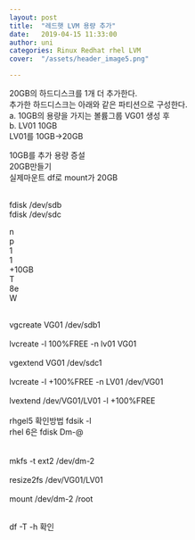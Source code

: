 ```yaml
---
layout: post
title:  "레드햇 LVM 용량 추가"
date:   2019-04-15 11:33:00
author: uni
categories: Rinux Redhat rhel LVM
cover:  "/assets/header_image5.png"

---
```



  20GB의 하드디스크를 1개 더 추가한다.<br>
    추가한 하드디스크는 아래와 같은 파티션으로 구성한다.<br>
a.     10GB의 용량을 가지는 볼륨그룹 VG01 생성 후<br>
b.  LV01 10GB<br>
  LV01를 10GB->20GB<br>
 
10GB를 추가  용량 증설<br>
20GB만들기<br>
실제마운트 df로 mount가 20GB<br>


<br>
 fdisk /dev/sdb<br>
fdisk /dev/sdc<br>

n<br>
p<br>
1<br>
1<br>
+10GB<br>
T<br>
8e<br>
W<br>
<br>



vgcreate VG01 /dev/sdb1<br>
 <br>
lvcreate -l 100%FREE -n lv01 VG01<br>
 <br>
vgextend VG01 /dev/sdc1<br>
 <br>
lvcreate -l +100%FREE -n LV01 /dev/VG01<br>
 <br>
lvextend /dev/VG01/LV01 -l  +100%FREE<br>
 <br>
rhgel5 확인방법 fdsik -l<br>
rhel 6은 fdisk Dm-@<br>
 <br>
 <br>
mkfs -t ext2 /dev/dm-2<br>
 <br>
resize2fs /dev/VG01/LV01<br>
 <br>
mount /dev/dm-2 /root<br>
 <br>

df -T -h  확인






 
 